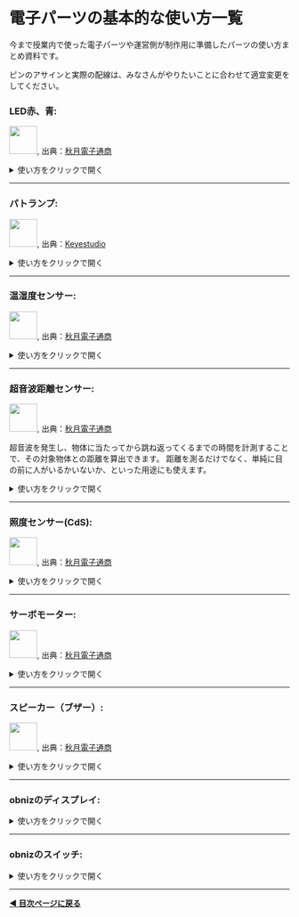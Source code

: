 # 電子パーツの基本的な使い方一覧

今まで授業内で使った電子パーツや運営側が制作用に準備したパーツの使い方まとめ資料です。

ピンのアサインと実際の配線は、みなさんがやりたいことに合わせて適宜変更をしてください。


### LED赤、青: 

<img src="https://akizukidenshi.com/img/goods/L/112519.jpg" width="50">, 出典：[秋月電子通商](https://akizukidenshi.com/catalog/g/g112519/)

<details><summary>使い方をクリックで開く</summary>

1. obnizでの配線

<img src="https://i.gyazo.com/72603bdeeae78020b1a3625f06044b6d.png" alt="Image from Gyazo" width="500"/>

| 電子パーツの脚         | obnizピン         |
|--------------|---------------|
| LEDの長い脚  | obnizの0番    |
| LEDの短い脚  | obnizの1番    |

2. 使うノードとつなぎ方
- inject 2つ
- obniz function
- debug

<a href="https://gyazo.com/b685c59d9faa57a0a551037d0caa39e1"><img src="https://i.gyazo.com/b685c59d9faa57a0a551037d0caa39e1.png" alt="Image from Gyazo" width="500"/></a>


3. 各ノードの設定方法
- inject
1つ目: payloadの設定を「真偽」、trueにする
2つ目: payloadの設定を「真偽」、falseにする

<a href="https://gyazo.com/aed583d3a1b5403d933445538a73f7f8"><img src="https://i.gyazo.com/aed583d3a1b5403d933445538a73f7f8.gif" alt="Image from Gyazo" width="500"/></a>

- obniz functionのコード

```javascript
obniz.display.clear(); // 画面を消去

if (msg.payload === true) {
 // スイッチが押されている状態
 obniz.display.print('LED ON');
 obnizParts.led.on();
} else {
 // スイッチが押されていない状態
 obniz.display.print('LED OFF');
 obnizParts.led.off();
}


```


4. 初期化処理コードの編集

```javascript
obnizParts.led = obniz.wired('LED', { anode:0, cathode:1 });

```

5. 結果

injectのボタンtrueを押すと光り、falseを押すと消える。


■ 参考資料
[obnizの公式ドキュメント: LED](https://docs.obniz.com/ja/sdk/parts/LED/README.md)

</details>

---

### パトランプ: 

<img src="https://ueeshop.ly200-cdn.com/u_file/UPAH/UPAH808/2108/products/14/69524b4790.jpg?x-oss-process=image/format,webp" width="50">, 出典：[Keyestudio](https://www.keyestudio.com/products/keyestudio-traffic-light-module-black-and-eco-friendly-for-arduino)

<details><summary>使い方をクリックで開く</summary>
1. obnizでの配線

<img src="https://i.gyazo.com/a761dd9b2e6b058523ca062e14adb16d.jpg" alt="img" width= "500">


| 電子パーツの脚         | obnizピン         |
|--------------|---------------|
| GND  |  obnizの0番    |
|  G  |   obnizの1番   |
|  Y  |   obnizの2番   |
|  R  |   obnizの3番   |



2. 使うノードとつなぎ方
- injection
- obniz function
- debug

<a href="https://gyazo.com/4f52c51092088a407d00b64e5c347a12"><img src="https://i.gyazo.com/4f52c51092088a407d00b64e5c347a12.png" alt="Image from Gyazo" width="500"/></a>

3. 各ノードの設定方法

- injection

<a href="https://gyazo.com/ed7b5fc7363878099a5f6cf42314aae5"><img src="https://i.gyazo.com/ed7b5fc7363878099a5f6cf42314aae5.gif" alt="Image from Gyazo" width="500"/></a>


- obniz function

```javascript

obnizParts.light.single(msg.payload); //payloadの文字列がredなら赤、yellowなら黄色、greenなら緑で光らせる

return msg;


```


4. 初期化処理コードの編集

```javascript

obnizParts.light = obniz.wired("Keyestudio_TrafficLight", {gnd:0, green:1, yellow:2, red:3});


```


5. 結果

injectionノードのボタンをクリックすると、赤いLEDが光ります。

injectionノードでpayloadの設定を「green」「yellow」に変更すると、違う色のLEDが光ります。


■ 参考資料
[obnizの公式ドキュメント: Keyestudio TrafficLight](https://docs.obniz.com/ja/sdk/parts/Keyestudio_TrafficLight/README.md)

</details>

---

### 温湿度センサー: 

<img src="https://akizukidenshi.com/img/goods/L/116732.jpg" width="50">, 出典：[秋月電子通商](https://akizukidenshi.com/catalog/g/g116732/)

<details><summary>使い方をクリックで開く</summary>
1. obnizでの配線

温湿度センサーの穴が空いている面からみて、左からobnizの0,1,2,3の順で繋いでください。


<a href="https://gyazo.com/66d9746a30db63c1e7f5aa03c6fbf614"><img src="https://i.gyazo.com/66d9746a30db63c1e7f5aa03c6fbf614.png" alt="Image from Gyazo" width="145"/></a>


| 電子パーツの脚         | obnizピン         |
|--------------|---------------|
|  1 |  obnizの0番    |
|  2  |   obnizの1番   |
|  3  |   obnizの2番   |
|  4  |   obnizの3番   |


<a href="https://gyazo.com/e97a9e811cfe8957128826720f509d20"><img src="https://i.gyazo.com/e97a9e811cfe8957128826720f509d20.jpg" alt="Image from Gyazo" width="500"/></a>
<a href="https://gyazo.com/634598ac1868f02bbd4100bd06af5a89"><img src="https://i.gyazo.com/634598ac1868f02bbd4100bd06af5a89.png" alt="Image from Gyazo" width="500"/></a>


※直接obnizにさしても動きますが、少しゆるいためブレッドボードを使います。

2. 使うノードとつなぎ方

- obniz repeat
- debug


<a href="https://gyazo.com/fde72c61d77a840518cbcf1f1122efdf"><img src="https://i.gyazo.com/fde72c61d77a840518cbcf1f1122efdf.png" alt="Image from Gyazo" width="500"/></a>


3. 各ノードの設定方法

- obniz repeat

```javascript

msg.payload = await obnizParts.dht20.getAllDataWait();

return msg;

```


4. 初期化処理コードの編集

```javascript

obnizParts.dht20 = obniz.wired("DHT20",{vcc:0, sda:1, gnd:2,  scl:3 ,voltage: "5v"});


```


5. 結果

湿度と温度が表示されればOK。


<a href="https://gyazo.com/19e6853559ea5c1354c612a188e7dc18"><img src="https://i.gyazo.com/19e6853559ea5c1354c612a188e7dc18.png" alt="Image from Gyazo" width="432"/></a>


■ 参考資料
[データの中から特定の数値のみ取り出して使う方法: JSONデータの扱いについて」](./json-data.md)

</details>

---

### 超音波距離センサー: 

<img src="https://akizukidenshi.com/img/goods/L/111009.jpg" width="50">, 出典：[秋月電子通商](http://akizukidenshi.com/catalog/g/gM-11009/)


超音波を発生し、物体に当たってから跳ね返ってくるまでの時間を計測することで、その対象物体との距離を算出できます。
距離を測るだけでなく、単純に目の前に人がいるかいないか、といった用途にも使えます。


<details><summary>使い方をクリックで開く</summary>
1. obnizでの配線

| 電子パーツの脚         | obnizピン         |
|--------------|---------------|
|  Gnd |  obnizの0番    |
|  Echo  |   obnizの1番   |
|  Trig  |   obnizの2番   |
|  Vcc  |   obnizの3番   |

2. 使うノードとつなぎ方

- obniz repeat
- dedbug

<a href="https://gyazo.com/f12a5b25d4c360c7e545ededed17019e"><img src="https://i.gyazo.com/f12a5b25d4c360c7e545ededed17019e.png" alt="Image from Gyazo" width="520"/></a>



3. 各ノードの設定方法

- obniz repeat

コードを書き換える

```javascript

msg.payload = await obnizParts.hcsr04.measureWait();

return msg;

```

Intervalを書き換える。

単位はms（1000ms = 1秒）です。

図は1秒に1回取得する場合の設定です。

<a href="https://gyazo.com/8604f33b379baf4a666be0ab85ffdb16"><img src="https://i.gyazo.com/8604f33b379baf4a666be0ab85ffdb16.png" alt="Image from Gyazo" width="648"/></a>


4. 初期化処理コードの編集

```javascript

obnizParts.hcsr04 = obniz.wired("HC-SR04",{ gnd:0, echo:1, trigger:2, vcc:3 });


```


5. 結果

コンソールに距離の数値がでてくれば成功です！


■ 参考資料
[obnizの公式ドキュメント: 距離センサー](https://docs.obniz.com/ja/guides/obniz-starter-kit/use-parts/distance)
[取得した数値データを四捨五入したい: 計算処理いろいろ](./math-data.md)

</details>


---


### 照度センサー(CdS): 

<img src="https://akizukidenshi.com/img/goods/L/100110.jpg" width="50">, 出典：[秋月電子通商](https://akizukidenshi.com/catalog/g/g100110/)
<details><summary>使い方をクリックで開く</summary>
1. obnizでの配線

| 電子パーツの脚         | 接続先         |
|--------------|---------------|
|   |      |
|    |      |

2. 使うノードとつなぎ方

3. 各ノードの設定方法


```javascript

```


4. 初期化処理コードの編集

```javascript

```


5. 結果

■ 参考資料
[obnizの公式ドキュメント: ]()

</details>

---


### サーボモーター: 

<img src="https://akizukidenshi.com/img/goods/L/108761.jpg" width="50">, 出典：[秋月電子通商](https://akizukidenshi.com/catalog/g/g108761/)
<details><summary>使い方をクリックで開く</summary>
1. obnizでの配線

| 電子パーツの脚         | 接続先         |
|--------------|---------------|
|   |      |
|    |      |

2. 使うノードとつなぎ方

3. 各ノードの設定方法


```javascript

```


4. 初期化処理コードの編集

```javascript

```


5. 結果

■ 参考資料
[obnizの公式ドキュメント: ]()

</details>



---


### スピーカー（ブザー）: 

<img src="https://akizukidenshi.com/img/goods/L/104118.jpg" width="50">, 出典：[秋月電子通商](http://akizukidenshi.com/catalog/g/gP-04118/)
<details><summary>使い方をクリックで開く</summary>
1. obnizでの配線

| 電子パーツの脚         | 接続先         |
|--------------|---------------|
|   |      |
|    |      |

2. 使うノードとつなぎ方

3. 各ノードの設定方法


```javascript
obnizParts.Speaker.play(1000); // 1000Hz で音を鳴らす
await obniz.wait(1000); //1秒待つ
obnizParts.speaker.stop(); // 音を止める
```


4. 初期化処理コードの編集

9番と11番に接続する例です。

```javascript
obnizParts.Speaker = obniz.wired("Speaker",{ signal:9, gnd:11 });
```


5. 結果

■ 参考資料
[obnizの公式ドキュメント: ]()

</details>



---


### obnizのディスプレイ: 

<details><summary>使い方をクリックで開く</summary>
1. obnizでの配線

| 電子パーツの脚         | 接続先         |
|--------------|---------------|
|   |      |
|    |      |

2. 使うノードとつなぎ方

3. 各ノードの設定方法


```javascript

```


4. 初期化処理コードの編集

```javascript

```


5. 結果

■ 参考資料
[obnizの公式ドキュメント: ]()

</details>


---


### obnizのスイッチ: 

<details><summary>使い方をクリックで開く</summary>
1. obnizでの配線

| 電子パーツの脚         | 接続先         |
|--------------|---------------|
|   |      |
|    |      |

2. 使うノードとつなぎ方

3. 各ノードの設定方法


```javascript

```


4. 初期化処理コードの編集

```javascript

```


5. 結果

■ 参考資料
[obnizの公式ドキュメント: ]()

</details>



---

**[◀ 目次ページに戻る](../readme.md)**
